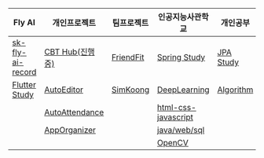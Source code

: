 | Fly AI | 개인프로젝트 | 팀프로젝트 | 인공지능사관학교 | 개인공부 |
| ---- | ---- | ---- | ---- | ---- |
| [sk-fly-ai-record](https://github.com/rimgosu/sk-fly-ai-record) | [CBT Hub(진행 중)](https://github.com/rimgosu/CbtHub) | [FriendFit](https://github.com/rimgosu/FriendFit) | [Spring Study](https://github.com/rimgosu/SpringStudy) | [JPA Study](https://github.com/rimgosu/JpaStudy) |
| [Flutter Study](https://github.com/rimgosu/FlutterStudy) | [AutoEditor](https://github.com/rimgosu/autoeditor) | [SimKoong](https://github.com/rimgosu/SimKoong) | [DeepLearning](https://github.com/rimgosu/DeepLearning) | [Algorithm](https://github.com/rimgosu/Algorithm) |
|  | [AutoAttendance](https://github.com/rimgosu/AutoAttendance) |  | [html-css-javascript](https://github.com/rimgosu/html-css-javascript) |  |
|  | [AppOrganizer](https://github.com/rimgosu/AppOrganizer) |  | [java/web/sql](https://github.com/rimgosu/Lectures) |  |
|  |  |  | [OpenCV](https://github.com/rimgosu/OpenCV) |  |
